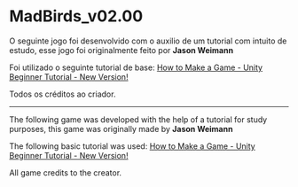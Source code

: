 # MadBirds_v02.00
O seguinte jogo foi desenvolvido com o auxilio de um tutorial com intuito de estudo, esse jogo foi originalmente feito por **Jason Weimann**

Foi utilizado o seguinte tutorial de base: [How to Make a Game - Unity Beginner Tutorial - New Version!](https://www.youtube.com/watch?v=Lu76c85LhGY)

Todos os créditos ao criador. 

-------------------------------------------------------------------------------------------------------------------------------------------------------------------------

The following game was developed with the help of a tutorial for study purposes, this game was originally made by **Jason Weimann**

The following basic tutorial was used: [How to Make a Game - Unity Beginner Tutorial - New Version!](https://www.youtube.com/watch?v=Lu76c85LhGY)

All game credits to the creator.
